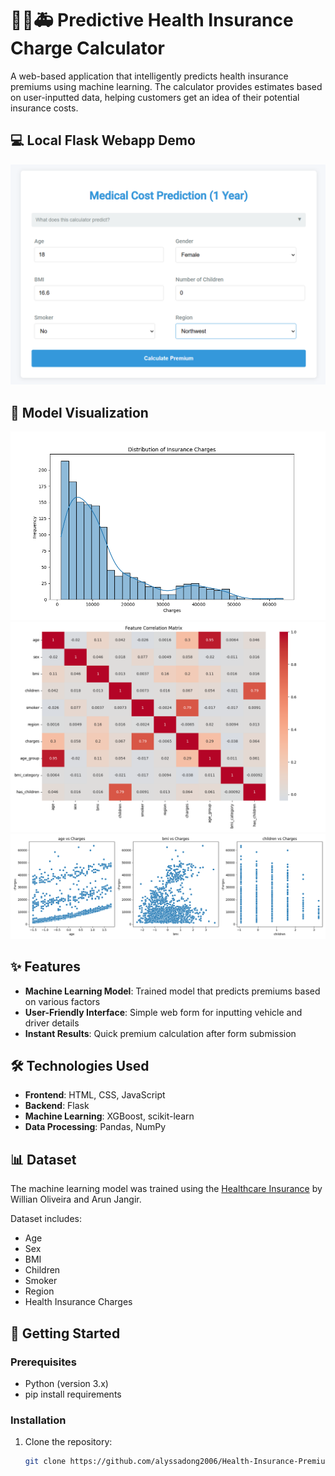 # 👩‍⚕️🚑 Predictive Health Insurance Charge Calculator

A web-based application that intelligently predicts health insurance premiums using machine learning. The calculator provides estimates based on user-inputted data, helping customers get an idea of their potential insurance costs.

## 💻 Local Flask Webapp Demo
![Demo](venv/assets/webDemo.png) 

## 🔎 Model Visualization
![Results](venv/assets/charges_distribution.png) 
![Results](venv/assets/correlation_matrix.png)
![Results](venv/assets/feature_relationships.png)

## ✨ Features
- **Machine Learning Model**: Trained model that predicts premiums based on various factors
- **User-Friendly Interface**: Simple web form for inputting vehicle and driver details
- **Instant Results**: Quick premium calculation after form submission

## 🛠️ Technologies Used
- **Frontend**: HTML, CSS, JavaScript
- **Backend**: Flask
- **Machine Learning**: XGBoost, scikit-learn
- **Data Processing**: Pandas, NumPy

## 📊 Dataset
The machine learning model was trained using the [Healthcare Insurance](https://www.kaggle.com/datasets/willianoliveiragibin/healthcare-insurance) by Willian Oliveira and Arun Jangir.

Dataset includes:
- Age
- Sex
- BMI
- Children
- Smoker
- Region
- Health Insurance Charges

## 🚀 Getting Started

### Prerequisites
- Python (version 3.x)
- pip install requirements

### Installation
1. Clone the repository:
   ```bash
   git clone https://github.com/alyssadong2006/Health-Insurance-Premium-Calculator